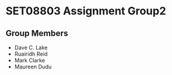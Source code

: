 # SET08803 Assignment Group2

## Group Members
- Dave C. Lake
- Ruairidh Reid
- Mark Clarke
- Maureen Dudu

